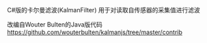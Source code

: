 C#版的卡尔曼滤波(KalmanFilter)
  用于对读取自传感器的采集值进行滤波
  
改编自Wouter Bulten的Java版代码
  https://github.com/wouterbulten/kalmanjs/tree/master/contrib
